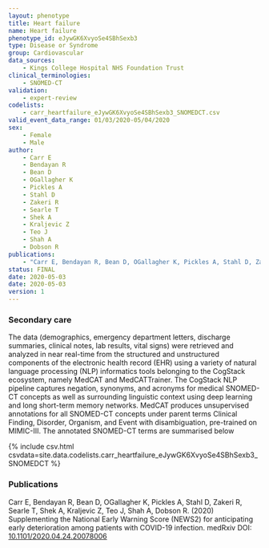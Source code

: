 ```yaml
---
layout: phenotype
title: Heart failure
name: Heart failure
phenotype_id: eJywGK6XvyoSe4SBhSexb3 
type: Disease or Syndrome
group: Cardiovascular
data_sources: 
    - Kings College Hospital NHS Foundation Trust
clinical_terminologies: 
    - SNOMED-CT
validation: 
    - expert-review
codelists: 
    - carr_heartfailure_eJywGK6XvyoSe4SBhSexb3_SNOMEDCT.csv
valid_event_data_range: 01/03/2020-05/04/2020
sex: 
    - Female
    - Male
author: 
    - Carr E
    - Bendayan R
    - Bean D
    - OGallagher K
    - Pickles A
    - Stahl D
    - Zakeri R
    - Searle T
    - Shek A
    - Kraljevic Z
    - Teo J
    - Shah A
    - Dobson R
publications: 
    - "Carr E, Bendayan R, Bean D, OGallagher K, Pickles A, Stahl D, Zakeri R, Searle T, Shek A, Kraljevic Z, Teo J, Shah A, Dobson R. (2020) Supplementing the National Early Warning Score (NEWS2) for anticipating early deterioration among patients with COVID-19 infection. https://www.medrxiv.org/content/10.1101/2020.04.24.20078006v2 DOI: 10.1101/2020.04.24.20078006"
status: FINAL
date: 2020-05-03
date: 2020-05-03
version: 1
---
```


### Secondary care

The data (demographics, emergency department letters, discharge summaries, clinical notes,
lab results, vital signs) were retrieved and analyzed in near real-time from the structured and
unstructured components of the electronic health record (EHR) using a variety of natural
language processing (NLP) informatics tools belonging to the CogStack ecosystem, namely
MedCAT and MedCATTrainer. The CogStack NLP pipeline captures negation, synonyms,
and acronyms for medical SNOMED-CT concepts as well as surrounding linguistic context using
deep learning and long short-term memory networks. MedCAT produces unsupervised
annotations for all SNOMED-CT concepts under parent terms Clinical Finding, Disorder,
Organism, and Event with disambiguation, pre-trained on MIMIC-III. The annotated
SNOMED-CT terms are summarised below

{% include csv.html csvdata=site.data.codelists.carr_heartfailure_eJywGK6XvyoSe4SBhSexb3_SNOMEDCT %}


### Publications

Carr E, Bendayan R, Bean D, OGallagher K, Pickles A, Stahl D, Zakeri R, Searle T, Shek A, Kraljevic Z, Teo J, Shah A, Dobson R. (2020) Supplementing the National Early Warning Score (NEWS2) for anticipating early deterioration among patients with COVID-19 infection. medRxiv DOI: <a href="https://www.medrxiv.org/content/10.1101/2020.04.24.20078006v2">10.1101/2020.04.24.20078006</a>

